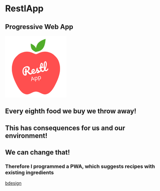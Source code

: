 # RestlApp
## Progressive Web App
![alt text](restlApp.jpg)

## Every eighth food we buy we throw away!
## This has consequences for us and our environment!
## We can change that!

### Therefore I programmed a PWA, which suggests recipes with existing ingredients
[bdesign](https://www.bdesign-studio.at)
